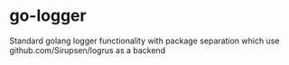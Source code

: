 # go-logger
Standard golang logger functionality with package separation which use github.com/Sirupsen/logrus as a backend
